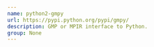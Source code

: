 ```yaml
---
name: python2-gmpy
url: https://pypi.python.org/pypi/gmpy/
description: GMP or MPIR interface to Python.
group: None
---
```


